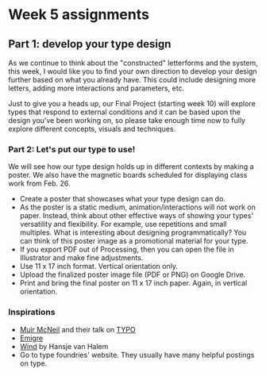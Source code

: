 # Week 5 assignments

## Part 1: develop your type design

As we continue to think about the "constructed" letterforms and the system, this week, I would like you to find your own direction to develop your design further based on what you already have. This could include designing more letters, adding more interactions and parameters, etc.

Just to give you a heads up, our Final Project (starting week 10) will explore types that respond to external conditions and it can be based upon the design you've been working on, so please take enough time now to fully explore different concepts, visuals and techniques.

### Part 2: Let's put our type to use!

We will see how our type design holds up in different contexts by making a poster. We also have the magnetic boards scheduled for displaying class work from Feb. 26.

- Create a poster that showcases what your type design can do.
- As the poster is a static medium, animation/interactions will not work on paper. Instead, think about other effective ways of showing your types' versatility and flexibility. For example, use repetitions and small multiples. What is interesting about designing programmatically? You can think of this poster image as a promotional material for your type.
- If you export PDF out of Processing, then you can open the file in Illustrator and make fine adjustments.
- Use 11 x 17 inch format. Vertical orientation only.
- Upload the finalized poster image file (PDF or PNG) on Google Drive.
- Print and bring the final poster on 11 x 17 inch paper. Again, in vertical orientation.

### Inspirations
- [Muir McNeil](http://www.muirmcneil.com) and their talk on [TYPO](http://www.typotalks.com/videos/muir-mcneil-2/)
- [Emigre](http://www.emigre.com/EmigreCatalog.php?cid=28)
- [Wind](https://www.typotheque.com/blog/wind_a_layered_typeface_for_optical_illusions) by Hansje van Halem
- Go to type foundries' website. They usually have many helpful postings on type.



